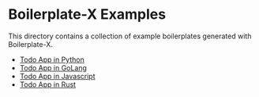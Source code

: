 # Boilerplate-X Examples

This directory contains a collection of example boilerplates generated with Boilerplate-X.

- [Todo App in Python](todo_app_python/README.md)
- [Todo App in GoLang](todo_app_go/README.md)
- [Todo App in Javascript](todo_app_js/README.md)
- [Todo App in Rust](todo_app_rust/README.md)
